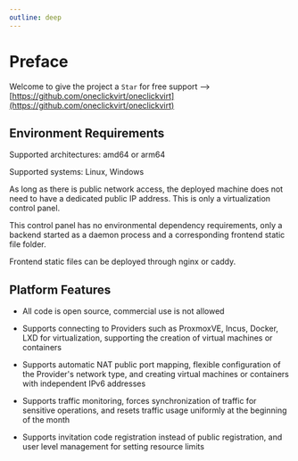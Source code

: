 ```yaml
---
outline: deep
---
```


# Preface

Welcome to give the project a ```Star``` for free support --> [https://github.com/oneclickvirt/oneclickvirt](https://github.com/oneclickvirt/oneclickvirt)

## Environment Requirements

Supported architectures: amd64 or arm64

Supported systems: Linux, Windows

As long as there is public network access, the deployed machine does not need to have a dedicated public IP address. This is only a virtualization control panel.

This control panel has no environmental dependency requirements, only a backend started as a daemon process and a corresponding frontend static file folder.

Frontend static files can be deployed through nginx or caddy.

## Platform Features

- All code is open source, commercial use is not allowed

- Supports connecting to Providers such as ProxmoxVE, Incus, Docker, LXD for virtualization, supporting the creation of virtual machines or containers

- Supports automatic NAT public port mapping, flexible configuration of the Provider's network type, and creating virtual machines or containers with independent IPv6 addresses

- Supports traffic monitoring, forces synchronization of traffic for sensitive operations, and resets traffic usage uniformly at the beginning of the month

- Supports invitation code registration instead of public registration, and user level management for setting resource limits
